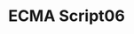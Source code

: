 ---
layout: tag-blog
title: ECMA Script06
slug: ecmascript06
category: dev
menu: false
order: 3
open: true
---